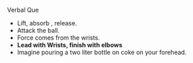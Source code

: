 Verbal Que
 * Lift, absorb , release.
 * Attack the ball.
 * Force comes from the wrists.
 *  **Lead with Wrists, finish with elbows**
 *  Imagine pouring a two liter bottle on coke on your forehead.
